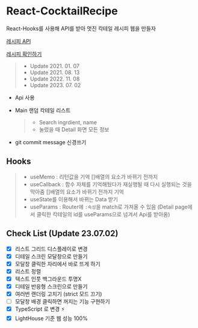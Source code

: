 # React-CocktailRecipe

React-Hooks를 사용해 API를 받아 멋진 칵테일 레시피 웹을 만들자

[레시피 API](https://www.thecocktaildb.com/api.php)

[레시피 확인하기](https://eunjin0212.github.io/React-CocktailRecipe/)

> - Update 2021. 01. 07
> - Update 2021. 08. 13
> - Update 2022. 11. 08
> - Update 2023. 07. 02

- Api 사용
- Main 랜덤 칵테일 리스트

  > - Search ingrdient, name
  > - 눌렀을 때 Detail 화면 모든 정보

- git commit message 신경쓰기

## Hooks

> - useMemo : 리턴값을 기억 []배열의 요소가 바뀌기 전까지
> - useCallback : 함수 자체를 기억해뒀다가 재실행될 때 다시 실행되는 것을 막아줌 []배열의 요소가 바뀌기 전까지 기억
> - useState를 이용해서 바뀌는 Data 받기
> - useParams : Router에 `:속성`을 match로 가져올 수 있음 (Detail page에서 클릭한 칵테일의 id를 useParams으로 넘겨서 Api를 받아옴)

## Check List (Update 23.07.02)

- [x] 리스트 그리드 디스플레이로 변경
- [x] 디테일 스크린 모달창으로 만들기
- [x] 모달창 클릭한 자리에서 바로 뜨게 하기
- [x] 리스트 정렬
- [x] 텍스트 인풋 백그라운드 투명X
- [x] 디테일 반응형 스크린으로 만들기
- [x] 여러번 랜더링 고치기 (strict 모드 끄기)
- [ ] 모달창 배경 클릭하면 꺼지는 기능 구현하기
- [x] TypeScript 로 변경 ⚡
- [x] LightHouse 기준 웹 성능 100%
<!--
## Git Commit Message

### FIX

- Fix A in B : B의 A를 수정
- Fix A which B, Fix A that B : B절인 A를 수정
- Fix A to B, Fix A to be B : B를 위해 A를 수정
- Fix A so that B : A를 수정해서 B가 됨
- Fix A where B : B처럼 발생하는 A를 수정
- Fix A when B : B일 때 발생하는 A를 수정

### ADD

- Add A for B : B를 위해 A를 추가
- Add A to B : B에 A를 추가

### REMOVE

- Remove A : A를 삭제
- Remove A from B : B에서 A를 삭제

### USE

- Use A : A를 사용
- Use A for B : B에 A를 사용
- Use A to B : B가 되도록 A를 사용
- Use A in B : B에서 A를 사용
- Use A instead of B : B 대신 A를 사용

### REFACTOR

- Refactor A : A를 전면 수정

### SIMPLIFY

- Simplify A : A를 단순화

### UPDATE

- Update A to B : A를 B로 업데이트, A를 B하기 위해 업데이트

### IMPROVE

- Improve A : A를 향상

### MAKE

- Make A B : A를 B하게 만듬

### IMPLEMENT

- Implement A : A를 구현
- Implement A to B : B를 위해 A를 구현

### REVISE

- Revise A : A 문서를 개정

### CORRECT

- Correct A : A를 고침

### ENSURE

- Ensure A : A가 확실히 보장 되도록 수정

### PREVENT

- Prevent A : A하지 못하게 막음
- Prevent A from B : A를 B하지 못하게 막음

### AVOID

- Avoid A : A를 회피
- Avoid A if B, Avoid A when B : B인 상황에서 A를 회피

### MOVE

- Move A to B, Move A into B : A를 B로 옮김

### RENAME

- Rename A to B : A를 B로 이름 변경

### ALLOW

- Allow A to B : A가 B를 할 수 있도록 허용

### VERIFY

- Verify A : A를 검증함

### SET

- Set A to B : A를 B로 설정

### PASS

- Pass A to B : A를 B로 넘김
-->
